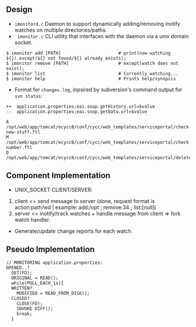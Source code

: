 ## Design
- ``` imonitord.c ``` Daemon to support dynamically adding/removing inotify watches on multiple directories/paths. 
- ``` imonitor.c``` CLI utility that interfaces with the daemon via a unix domain socket.
```		  
$ imonitor add [PATH]                      # print(now watching ${}).except(${} not found/${} already exists); 
$ imonitor remove [PATH]                   # except(watch does not exist);
$ imonitor list                            # Currently watching...
$ imonitor help                            # Prints help/synopsis
```
- Format for ```changes.log```, inpsired by subversion's command output for `svn status`:
```
++  application.properties;eai.soap.getHistory.url=$value
--  application.properties;eai.soap.getData.url=$value

A /opt/web/app/tomcat/ecycc8/conf/cycc/web_templates/serviceportal/check-new-stuff.ftl
M /opt/web/app/tomcat/ecycc8/conf/cycc/web_templates/serviceportal/check-number.ftl
D /opt/web/app/tomcat/ecycc8/conf/cycc/web_templates/serviceportal/deleteme.ftl	
```
## Component Implementation
- UNIX_SOCKET CLIENT/SERVER:
1. client <= send message to server (done, request format is action:path/wd | example: add:/opt ; remove:34 ; list:[null])
2. server <= inotify/track watches + handle message from client => fork watch handler.

- Generate/update change reports for each watch.

## Pseudo Implementation
```
// MONITORING application.properties:
OPENED..?
  GET(FD);
  ORIGINAL = READ();
  while(POLL_EACH_1s){
  WRITTEN?
    MODIFIED = READ_FROM_DISK();
  CLOSED?
    CLOSE(FD);
    INVOKE DIFF();
    break; 
  }
```
